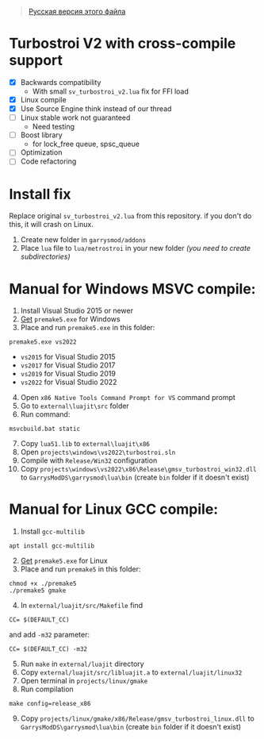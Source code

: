 > [Русская версия этого файла](README_ru.md)
# Turbostroi V2 with cross-compile support
- [x] Backwards compatibility
  - With small `sv_turbostroi_v2.lua` fix for FFI load
- [x] Linux compile
- [x] Use Source Engine think instead of our thread
- [ ] Linux stable work not guaranteed
  - Need testing
- [ ] Boost library
  - for lock_free queue, spsc_queue
- [ ] Optimization
- [ ] Code refactoring 

# Install fix
Replace original `sv_turbostroi_v2.lua` from this repository.
if you don't do this, it will crash on Linux.

1. Create new folder in `garrysmod/addons`
2. Place `lua` file to `lua/metrostroi` in your new folder *(you need to create subdirectories)*

# Manual for Windows MSVC compile:
1. Install Visual Studio 2015 or newer
2. [Get](https://premake.github.io/download) `premake5.exe` for Windows
3. Place and run `premake5.exe` in this folder:
```
premake5.exe vs2022
```
- `vs2015` for Visual Studio 2015
- `vs2017` for Visual Studio 2017
- `vs2019` for Visual Studio 2019
- `vs2022` for Visual Studio 2022
4. Open `x86 Native Tools Command Prompt for VS` command prompt
5. Go to `external\luajit\src` folder
6. Run command:
```
msvcbuild.bat static
```
7. Copy `lua51.lib` to `external\luajit\x86`
8. Open `projects\windows\vs2022\turbostroi.sln`
9. Compile with `Release/Win32` configuration
10.  Copy `projects\windows\vs2022\x86\Release\gmsv_turbostroi_win32.dll` to `GarrysModDS\garrysmod\lua\bin` (create `bin` folder if it doesn't exist) 

# Manual for Linux GCC compile:
1. Install `gcc-multilib`
```
apt install gcc-multilib
```
2. [Get](https://premake.github.io/download) `premake5.exe` for Linux
3. Place and run `premake5` in this folder:
```
chmod +x ./premake5
./premake5 gmake
```
4. In `external/luajit/src/Makefile` find
```
CC= $(DEFAULT_CC)
```
and add `-m32` parameter:
```
CC= $(DEFAULT_CC) -m32
```
5. Run `make` in `external/luajit` directory
6. Copy `external/luajit/src/libluajit.a` to `external/luajit/linux32`
7. Open terminal in `projects/linux/gmake`
8. Run compilation
```
make config=release_x86
```
9. Copy `projects/linux/gmake/x86/Release/gmsv_turbostroi_linux.dll` to `GarrysModDS\garrysmod\lua\bin` (create `bin` folder if it doesn't exist) 